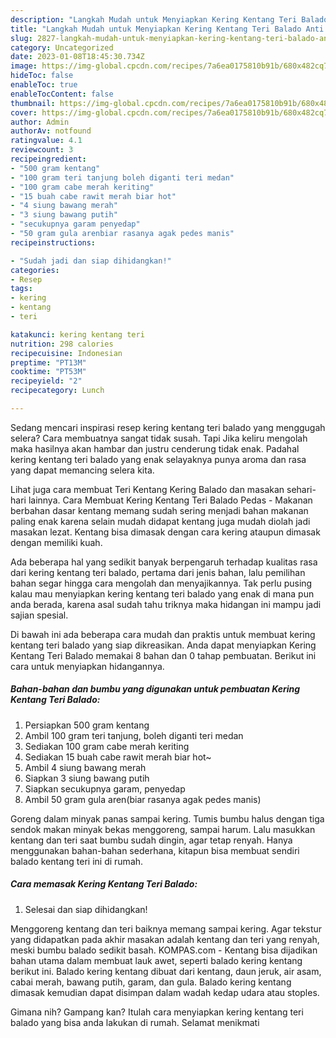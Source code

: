 ```yaml
---
description: "Langkah Mudah untuk Menyiapkan Kering Kentang Teri Balado Anti Gagal"
title: "Langkah Mudah untuk Menyiapkan Kering Kentang Teri Balado Anti Gagal"
slug: 2827-langkah-mudah-untuk-menyiapkan-kering-kentang-teri-balado-anti-gagal
category: Uncategorized
date: 2023-01-08T18:45:30.734Z
image: https://img-global.cpcdn.com/recipes/7a6ea0175810b91b/680x482cq70/kering-kentang-teri-balado-foto-resep-utama.jpg
hideToc: false
enableToc: true
enableTocContent: false
thumbnail: https://img-global.cpcdn.com/recipes/7a6ea0175810b91b/680x482cq70/kering-kentang-teri-balado-foto-resep-utama.jpg
cover: https://img-global.cpcdn.com/recipes/7a6ea0175810b91b/680x482cq70/kering-kentang-teri-balado-foto-resep-utama.jpg
author: Admin
authorAv: notfound
ratingvalue: 4.1
reviewcount: 3
recipeingredient:
- "500 gram kentang"
- "100 gram teri tanjung boleh diganti teri medan"
- "100 gram cabe merah keriting"
- "15 buah cabe rawit merah biar hot"
- "4 siung bawang merah"
- "3 siung bawang putih"
- "secukupnya garam penyedap"
- "50 gram gula arenbiar rasanya agak pedes manis"
recipeinstructions:

- "Sudah jadi dan siap dihidangkan!"
categories:
- Resep
tags:
- kering
- kentang
- teri

katakunci: kering kentang teri 
nutrition: 298 calories
recipecuisine: Indonesian
preptime: "PT13M"
cooktime: "PT53M"
recipeyield: "2"
recipecategory: Lunch

---
```



Sedang mencari inspirasi resep kering kentang teri balado yang menggugah selera? Cara membuatnya sangat tidak susah. Tapi Jika keliru mengolah maka hasilnya akan hambar dan justru cenderung tidak enak. Padahal kering kentang teri balado yang enak selayaknya punya aroma dan rasa yang dapat memancing selera kita.


Lihat juga cara membuat Teri Kentang Kering Balado dan masakan sehari-hari lainnya. Cara Membuat Kering Kentang Teri Balado Pedas - Makanan berbahan dasar kentang memang sudah sering menjadi bahan makanan paling enak karena selain mudah didapat kentang juga mudah diolah jadi masakan lezat. Kentang bisa dimasak dengan cara kering ataupun dimasak dengan memiliki kuah.

Ada beberapa hal yang sedikit banyak berpengaruh terhadap kualitas rasa dari kering kentang teri balado, pertama dari jenis bahan, lalu pemilihan bahan segar hingga cara mengolah dan menyajikannya. Tak perlu pusing kalau mau menyiapkan kering kentang teri balado yang enak di mana pun anda berada, karena asal sudah tahu triknya maka hidangan ini mampu jadi sajian spesial.


Di bawah ini ada beberapa cara mudah dan praktis untuk membuat kering kentang teri balado yang siap dikreasikan. Anda dapat menyiapkan Kering Kentang Teri Balado memakai 8 bahan dan 0 tahap pembuatan. Berikut ini cara untuk menyiapkan hidangannya.

<!--inarticleads1-->

##### Bahan-bahan dan bumbu yang digunakan untuk pembuatan Kering Kentang Teri Balado:

1. Persiapkan 500 gram kentang
1. Ambil 100 gram teri tanjung, boleh diganti teri medan
1. Sediakan 100 gram cabe merah keriting
1. Sediakan 15 buah cabe rawit merah biar hot~
1. Ambil 4 siung bawang merah
1. Siapkan 3 siung bawang putih
1. Siapkan secukupnya garam, penyedap
1. Ambil 50 gram gula aren(biar rasanya agak pedes manis)


Goreng dalam minyak panas sampai kering. Tumis bumbu halus dengan tiga sendok makan minyak bekas menggoreng, sampai harum. Lalu masukkan kentang dan teri saat bumbu sudah dingin, agar tetap renyah. Hanya menggunakan bahan-bahan sederhana, kitapun bisa membuat sendiri balado kentang teri ini di rumah. 

<!--inarticleads2-->

##### Cara memasak Kering Kentang Teri Balado:


1. Selesai dan siap dihidangkan!

Menggoreng kentang dan teri baiknya memang sampai kering. Agar tekstur yang didapatkan pada akhir masakan adalah kentang dan teri yang renyah, meski bumbu balado sedikit basah. KOMPAS.com - Kentang bisa dijadikan bahan utama dalam membuat lauk awet, seperti balado kering kentang berikut ini. Balado kering kentang dibuat dari kentang, daun jeruk, air asam, cabai merah, bawang putih, garam, dan gula. Balado kering kentang dimasak kemudian dapat disimpan dalam wadah kedap udara atau stoples. 

Gimana nih? Gampang kan? Itulah cara menyiapkan kering kentang teri balado yang bisa anda lakukan di rumah. Selamat menikmati
